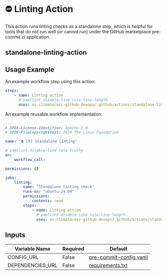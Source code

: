 <!--
SPDX-License-Identifier: Apache-2.0
SPDX-FileCopyrightText: 2024 The Linux Foundation
-->

# ⛔️ Linting Action

This action runs linting checks as a standalone step, which is helpful
for tools that do not run well (or cannot run) under the GitHub marketplace
pre-commit.ci application.

## standalone-linting-action

## Usage Example

An example workflow step using this action:

```yaml
steps:
    - name: Linting action
      # yamllint disable-line rule:line-length
      uses: os-climate/osc-github-devops/.github/actions/standalone-linting-action@main
```

An example reusable workflow implementation:

```yaml
---
# SPDX-License-Identifier: Apache-2.0
# SPDX-FileCopyrightText: 2024 The Linux Foundation

name: "⛔️ [R] Standalone Linting"

# yamllint disable-line rule:truthy
on:
    workflow_call:

permissions: {}

jobs:
    linting:
        name: "Standalone linting check"
        runs-on: "ubuntu-24.04"
        permissions:
            contents: read
        steps:
            - name: Linting action
              # yamllint disable-line rule:line-length
              uses: os-climate/osc-github-devops/.github/actions/standalone-linting-action@main
```

## Inputs

<!-- markdownlint-disable MD013 -->

| Variable Name    | Required | Default                                                                                                                                                                   |
| ---------------- | -------- | ------------------------------------------------------------------------------------------------------------------------------------------------------------------------- |
| CONFIG_URL       | False    | [pre-commit-config.yaml](https://raw.githubusercontent.com/os-climate/osc-github-devops/refs/heads/main/.github/actions/standalone-linting-action/pre-commit-config.yaml) |
| DEPENDENCIES_URL | False    | [requirements.txt](https://raw.githubusercontent.com/os-climate/osc-github-devops/refs/heads/main/linting/requirements.txt)                                               |

<!-- markdownlint-enable MD013 -->

